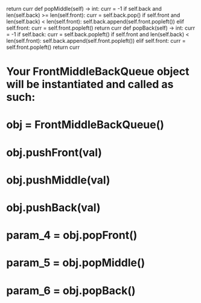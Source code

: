 return curr
def popMiddle(self) -> int:
curr = -1
if self.back and len(self.back) >= len(self.front):
curr = self.back.pop()
if self.front and len(self.back) < len(self.front):
self.back.append(self.front.popleft())
elif self.front:
curr = self.front.popleft()
return curr
def popBack(self) -> int:
curr = -1
if self.back:
curr = self.back.popleft()
if self.front and len(self.back) < len(self.front):
self.back.append(self.front.popleft())
elif self.front:
curr = self.front.popleft()
return curr
​
# Your FrontMiddleBackQueue object will be instantiated and called as such:
# obj = FrontMiddleBackQueue()
# obj.pushFront(val)
# obj.pushMiddle(val)
# obj.pushBack(val)
# param_4 = obj.popFront()
# param_5 = obj.popMiddle()
# param_6 = obj.popBack()